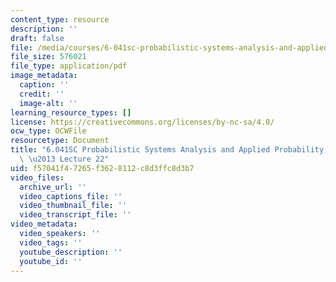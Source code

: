 ```yaml
---
content_type: resource
description: ''
draft: false
file: /media/courses/6-041sc-probabilistic-systems-analysis-and-applied-probability-fall-2013/f57041f47265f3628112c8d3ffc8d3b7_MIT6_041SCF13_lec22_300k.mp4.pdf
file_size: 576021
file_type: application/pdf
image_metadata:
  caption: ''
  credit: ''
  image-alt: ''
learning_resource_types: []
license: https://creativecommons.org/licenses/by-nc-sa/4.0/
ocw_type: OCWFile
resourcetype: Document
title: "6.041SC Probabilistic Systems Analysis and Applied Probability, Fall 2013Transcript\
  \ \u2013 Lecture 22"
uid: f57041f4-7265-f362-8112-c8d3ffc8d3b7
video_files:
  archive_url: ''
  video_captions_file: ''
  video_thumbnail_file: ''
  video_transcript_file: ''
video_metadata:
  video_speakers: ''
  video_tags: ''
  youtube_description: ''
  youtube_id: ''
---
```


